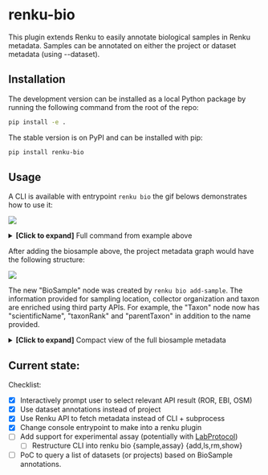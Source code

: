 # renku-bio

This plugin extends Renku to easily annotate biological samples in Renku metadata. Samples can be annotated on either the project or dataset metadata (using --dataset).

## Installation

The development version can be installed as a local Python package by running the following command from the root of the repo:

```sh
pip install -e .
```

The stable version is on PyPI and can be installed with pip:

```sh
pip install renku-bio
```


## Usage

A CLI is available with entrypoint `renku bio` the gif belows demonstrates how to use it:

![](assets/demo_renkubio.gif)

<details>
<summary> <b>[Click to expand]</b> Full command from example above</summary>

```sh
➜ renku bio add-sample \
    --description "Culture of liver cells from an adult mouse" \
    --age 2 \
    --taxon "Mus musculus" \
    --collector "SDSC" \
    --gender Male mouse_liver \
    --location "Lausanne" \
    --date 2022-08-10
```

</details>

After adding the biosample above, the project metadata graph would have the following structure:

![](assets/bio_renku_graph.png)

The new "BioSample" node was created by `renku bio add-sample`. The information provided for sampling location, collector organization and taxon are enriched using third party APIs. For example, the "Taxon" node now has "scientificName", "taxonRank" and "parentTaxon" in addition to the name provided.

<details>
<summary> <b>[Click to expand]</b> Compact view of the full biosample metadata</summary>

```json
[
        {
          "@id": "https://renkulab.io/projects/renku-bio/mouse_liver",
          "@type": "http://bioschemas.org/BioSample",
          "http://schema.org/dateCreated": "2022-08-10",
          "http://bioschemas.org/collector": {
            "@id": "https://ror.org/02hdt9m26",
            "@type": "http://schema.org/Organization",
            "http://schema.org/name": "Swiss Data Science Center"
          },
          "http://bioschemas.org/isControl": false,
          "http://bioschemas.org/locationCreated": {
            "@id": "https://renkulab.io/projects/renku-bio/mouse_liver/loc",
            "@type": "http://schema.org/Place",
            "http://schema.org/latitude": 46.5218269,
            "http://schema.org/longitude": 6.6327025,
            "http://schema.org/name": "Lausanne, District de Lausanne, Vaud, Schweiz/Suisse/Svizzera/Svizra"
          },
          "http://bioschemas.org/samplingAge": 2,
          "http://bioschemas.org/taxonomicRange": {
            "@id": "https://renkulab.io/projects/renku-bio/mouse_liver/tax",
            "@type": "http://bioschemas.org/Taxon",
            "http://bioschemas.org/parentTaxon": "Mus",
            "http://bioschemas.org/scientificName": "Mus musculus",
            "http://bioschemas.org/taxonRank": "species",
            "http://schema.org/name": "house mouse"
          },
          "http://schema.org/description": "Culture of liver cells from an adult mouse",
          "http://schema.org/gender": "Male",
          "http://schema.org/name": "mouse_liver"
        }
      ]
```

</details>

## Current state:

Checklist:

* [x] Interactively prompt user to select relevant API result (ROR, EBI, OSM)
* [x] Use dataset annotations instead of project
* [x] Use Renku API to fetch metadata instead of CLI + subprocess
* [x] Change console entrypoint to make into a renku plugin
* [ ] Add support for experimental assay (potentially with [LabProtocol](https://bioschemas.org/profiles/LabProtocol/0.6-DRAFT-2020_12_08))
  + [ ] Restructure CLI into renku bio {sample,assay} {add,ls,rm,show}
* [ ] PoC to query a list of datasets (or projects) based on BioSample annotations.
